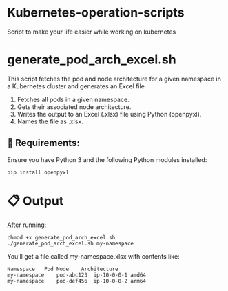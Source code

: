 # Kubernetes-operation-scripts
Script to make your life easier while working on kubernetes

# generate_pod_arch_excel.sh
This script fetches the pod and node architecture for a given namespace in a Kubernetes cluster and generates an Excel file
1. Fetches all pods in a given namespace.
2. Gets their associated node architecture.
3. Writes the output to an Excel (.xlsx) file using Python (openpyxl).
4. Names the file as <namespace>.xlsx.

## 🔧 Requirements:
Ensure you have Python 3 and the following Python modules installed:
```
pip install openpyxl
```
# 📋  Output 
After running:
```
chmod +x generate_pod_arch_excel.sh
./generate_pod_arch_excel.sh my-namespace
```

You’ll get a file called my-namespace.xlsx with contents like:
```
Namespace	Pod	Node	Architecture
my-namespace	pod-abc123	ip-10-0-0-1	amd64
my-namespace	pod-def456	ip-10-0-0-2	arm64
```

